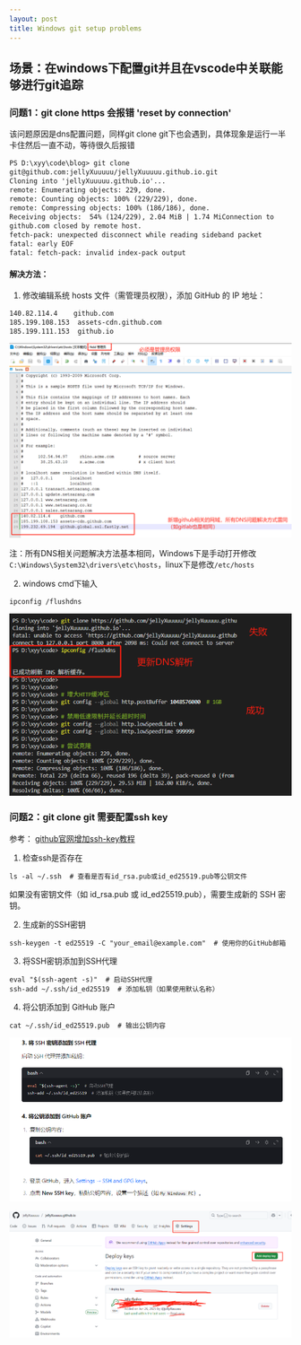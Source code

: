 ```yaml
---
layout: post
title: Windows git setup problems
---
```


## 场景：在windows下配置git并且在vscode中关联能够进行git追踪

### 问题1：git clone https 会报错 'reset by connection'
该问题原因是dns配置问题，同样git clone git下也会遇到，具体现象是运行一半卡住然后一直不动，等待很久后报错
```shell
PS D:\xyy\code\blog> git clone git@github.com:jellyXuuuuu/jellyXuuuuu.github.io.git    
Cloning into 'jellyXuuuuu.github.io'...
remote: Enumerating objects: 229, done.
remote: Counting objects: 100% (229/229), done.
remote: Compressing objects: 100% (186/186), done.
Receiving objects:  54% (124/229), 2.04 MiB | 1.74 MiConnection to github.com closed by remote host.
fetch-pack: unexpected disconnect while reading sideband packet
fatal: early EOF
fatal: fetch-pack: invalid index-pack output
```

#### 解决方法：
1. 修改编辑系统 hosts 文件（需管理员权限），添加 GitHub 的 IP 地址：
```
140.82.114.4    github.com
185.199.108.153  assets-cdn.github.com
185.199.111.153  github.io
```
![250627-image1](\assets\250627-image1.png)

注：所有DNS相关问题解决方法基本相同，Windows下是手动打开修改`C:\Windows\System32\drivers\etc\hosts`，linux下是修改`/etc/hosts`

2. windows cmd下输入
```shell
ipconfig /flushdns
```
![250627-image2](\assets\250627-image2.png)

### 问题2：git clone git 需要配置ssh key

参考：
[github官网增加ssh-key教程](https://docs.github.com/en/authentication/connecting-to-github-with-ssh/generating-a-new-ssh-key-and-adding-it-to-the-ssh-agent)

1. 检查ssh是否存在
```shell
ls -al ~/.ssh  # 查看是否有id_rsa.pub或id_ed25519.pub等公钥文件
```
如果没有密钥文件（如 id_rsa.pub 或 id_ed25519.pub），需要生成新的 SSH 密钥。

2. 生成新的SSH密钥
```shell
ssh-keygen -t ed25519 -C "your_email@example.com"  # 使用你的GitHub邮箱
```

3. 将SSH密钥添加到SSH代理
```shell
eval "$(ssh-agent -s)"  # 启动SSH代理
ssh-add ~/.ssh/id_ed25519  # 添加私钥（如果使用默认名称）
```

4.  将公钥添加到 GitHub 账户
```shell
cat ~/.ssh/id_ed25519.pub  # 输出公钥内容
```
![250627-image3](\assets\250627-image3.png)

![250627-image4](\assets\250627-image4.png)
